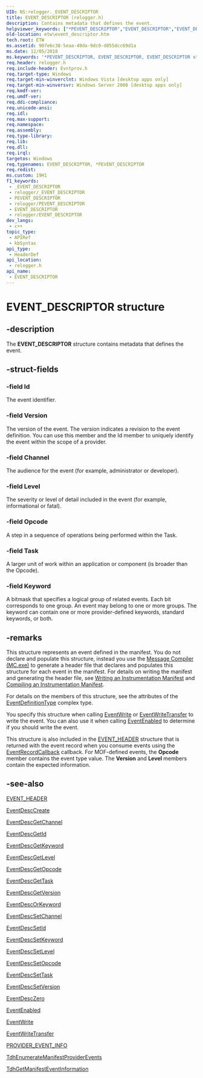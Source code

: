 ```yaml
---
UID: NS:relogger._EVENT_DESCRIPTOR
title: EVENT_DESCRIPTOR (relogger.h)
description: Contains metadata that defines the event.
helpviewer_keywords: ["*PEVENT_DESCRIPTOR","EVENT_DESCRIPTOR","EVENT_DESCRIPTOR structure [ETW]","PCEVENT_DESCRIPTOR","PCEVENT_DESCRIPTOR structure pointer [ETW]","PEVENT_DESCRIPTOR","PEVENT_DESCRIPTOR structure pointer [ETW]","_EVENT_DESCRIPTOR","base.event_descriptor","etw.event_descriptor","relogger/EVENT_DESCRIPTOR","relogger/PCEVENT_DESCRIPTOR","relogger/PEVENT_DESCRIPTOR"]
old-location: etw\event_descriptor.htm
tech.root: ETW
ms.assetid: 907e6c38-5eaa-49da-9dc0-d055dcc69d1a
ms.date: 12/05/2018
ms.keywords: '*PEVENT_DESCRIPTOR, EVENT_DESCRIPTOR, EVENT_DESCRIPTOR structure [ETW], PCEVENT_DESCRIPTOR, PCEVENT_DESCRIPTOR structure pointer [ETW], PEVENT_DESCRIPTOR, PEVENT_DESCRIPTOR structure pointer [ETW], _EVENT_DESCRIPTOR, base.event_descriptor, etw.event_descriptor, relogger/EVENT_DESCRIPTOR, relogger/PCEVENT_DESCRIPTOR, relogger/PEVENT_DESCRIPTOR'
req.header: relogger.h
req.include-header: Evntprov.h
req.target-type: Windows
req.target-min-winverclnt: Windows Vista [desktop apps only]
req.target-min-winversvr: Windows Server 2008 [desktop apps only]
req.kmdf-ver: 
req.umdf-ver: 
req.ddi-compliance: 
req.unicode-ansi: 
req.idl: 
req.max-support: 
req.namespace: 
req.assembly: 
req.type-library: 
req.lib: 
req.dll: 
req.irql: 
targetos: Windows
req.typenames: EVENT_DESCRIPTOR, *PEVENT_DESCRIPTOR
req.redist: 
ms.custom: 19H1
f1_keywords:
 - _EVENT_DESCRIPTOR
 - relogger/_EVENT_DESCRIPTOR
 - PEVENT_DESCRIPTOR
 - relogger/PEVENT_DESCRIPTOR
 - EVENT_DESCRIPTOR
 - relogger/EVENT_DESCRIPTOR
dev_langs:
 - c++
topic_type:
 - APIRef
 - kbSyntax
api_type:
 - HeaderDef
api_location:
 - relogger.h
api_name:
 - EVENT_DESCRIPTOR
---
```


# EVENT_DESCRIPTOR structure


## -description

The <b>EVENT_DESCRIPTOR</b> structure contains metadata that defines the event.

## -struct-fields

### -field Id

The event identifier.

### -field Version

The version of the event. The version indicates a revision to the event definition. You can use this member and the Id member to uniquely identify the event within the scope of a provider.

### -field Channel

The audience for the event (for example, administrator or developer).

### -field Level

The severity or level of detail included in the event (for example, informational or fatal).

### -field Opcode

A step in a sequence of operations being performed within the Task.

### -field Task

A larger unit of work within an application or component (is broader than the Opcode).

### -field Keyword

A bitmask that specifies a logical group of related events. Each bit corresponds to one group. An event may belong to one or more groups. The keyword can contain one or more provider-defined keywords, standard keywords, or both.

## -remarks

This structure represents an event defined in the manifest. You do not declare and populate this structure, instead you use the <a href="/windows/desktop/WES/message-compiler--mc-exe-">Message Compiler (MC.exe)</a> to generate a header file that declares and populates this structure for each event in the manifest. For details on writing the manifest and generating the header file, see <a href="/windows/desktop/WES/writing-an-instrumentation-manifest">Writing an Instrumentation Manifest</a> and <a href="/windows/desktop/WES/compiling-an-instrumentation-manifest">Compiling an Instrumentation Manifest</a>.

For details on the members of this structure, see the attributes of the <a href="/windows/desktop/WES/eventmanifestschema-eventdefinitiontype-complextype">EventDefinitionType</a> complex type. 

 You specify this structure when calling <a href="/windows/desktop/api/evntprov/nf-evntprov-eventwrite">EventWrite</a> or <a href="/windows/desktop/api/evntprov/nf-evntprov-eventwritetransfer">EventWriteTransfer</a> to write the event. You can also use it when calling <a href="/windows/desktop/api/evntprov/nf-evntprov-eventenabled">EventEnabled</a> to determine if you should write the event.

This structure is also included in the <a href="/windows/desktop/api/evntcons/ns-evntcons-event_header">EVENT_HEADER</a> structure that is returned with the event record when you consume events using the <a href="/windows/desktop/ETW/eventrecordcallback">EventRecordCallback</a> callback. For MOF-defined events, the <b>Opcode</b> member contains the event type value. The <b>Version</b> and <b>Level</b> members contain the expected information.

## -see-also

<a href="/windows/desktop/api/evntcons/ns-evntcons-event_header">EVENT_HEADER</a>



<a href="/windows/desktop/api/evntprov/nf-evntprov-eventdesccreate">EventDescCreate</a>



<a href="/windows/desktop/api/evntprov/nf-evntprov-eventdescgetchannel">EventDescGetChannel</a>



<a href="/windows/desktop/api/evntprov/nf-evntprov-eventdescgetid">EventDescGetId</a>



<a href="/windows/desktop/api/evntprov/nf-evntprov-eventdescgetkeyword">EventDescGetKeyword</a>



<a href="/windows/desktop/api/evntprov/nf-evntprov-eventdescgetlevel">EventDescGetLevel</a>



<a href="/windows/desktop/api/evntprov/nf-evntprov-eventdescgetopcode">EventDescGetOpcode</a>



<a href="/windows/desktop/api/evntprov/nf-evntprov-eventdescgettask">EventDescGetTask</a>



<a href="/windows/desktop/api/evntprov/nf-evntprov-eventdescgetversion">EventDescGetVersion</a>



<a href="/windows/desktop/api/evntprov/nf-evntprov-eventdescorkeyword">EventDescOrKeyword</a>



<a href="/windows/desktop/api/evntprov/nf-evntprov-eventdescsetchannel">EventDescSetChannel</a>



<a href="/windows/desktop/api/evntprov/nf-evntprov-eventdescsetid">EventDescSetId</a>



<a href="/windows/desktop/api/evntprov/nf-evntprov-eventdescsetkeyword">EventDescSetKeyword</a>



<a href="/windows/desktop/api/evntprov/nf-evntprov-eventdescsetlevel">EventDescSetLevel</a>



<a href="/windows/desktop/api/evntprov/nf-evntprov-eventdescsetopcode">EventDescSetOpcode</a>



<a href="/windows/desktop/api/evntprov/nf-evntprov-eventdescsettask">EventDescSetTask</a>



<a href="/windows/desktop/api/evntprov/nf-evntprov-eventdescsetversion">EventDescSetVersion</a>



<a href="/windows/desktop/api/evntprov/nf-evntprov-eventdesczero">EventDescZero</a>



<a href="/windows/desktop/api/evntprov/nf-evntprov-eventenabled">EventEnabled</a>



<a href="/windows/desktop/api/evntprov/nf-evntprov-eventwrite">EventWrite</a>



<a href="/windows/desktop/api/evntprov/nf-evntprov-eventwritetransfer">EventWriteTransfer</a>



<a href="/windows/desktop/api/tdh/ns-tdh-provider_event_info">PROVIDER_EVENT_INFO</a>



<a href="/windows/desktop/api/tdh/nf-tdh-tdhenumeratemanifestproviderevents">TdhEnumerateManifestProviderEvents</a>



<a href="/windows/desktop/api/tdh/nf-tdh-tdhgetmanifesteventinformation">TdhGetManifestEventInformation</a>